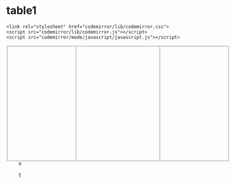 # table1
<html><head>
	<meta http-equiv="Content-Type" content="text/html; charset=utf-8">
	<title>2015/3/19 DEMO</title>

	<link rel="stylesheet" href="codemirror/lib/codemirror.css">
	<script src="codemirror/lib/codemirror.js"></script>
	<script src="codemirror/mode/javascript/javascript.js"></script>
</head>

<body>
	<div style="overflow:hidden;">
		<div style="position: absolute; border-style: ridge; width: 400px; height: 300px;">
			<textarea id="code" name="code" style="display: none;"></textarea><div class="CodeMirror cm-s-default"><div style="overflow: hidden; position: relative; width: 3px; height: 0px; top: 4px; left: 33px;"><textarea autocorrect="off" autocapitalize="off" spellcheck="false" style="position: absolute; padding: 0px; width: 1000px; height: 1em; outline: none;" tabindex="0"></textarea></div><div class="CodeMirror-vscrollbar" cm-not-content="true"><div style="min-width: 1px; height: 0px;"></div></div><div class="CodeMirror-hscrollbar" cm-not-content="true"><div style="height: 100%; min-height: 1px; width: 0px;"></div></div><div class="CodeMirror-scrollbar-filler" cm-not-content="true"></div><div class="CodeMirror-gutter-filler" cm-not-content="true"></div><div class="CodeMirror-scroll" tabindex="-1"><div class="CodeMirror-sizer" style="margin-left: 29px; margin-bottom: -17px; border-right-width: 13px; min-width: 7px; min-height: 23px; padding-right: 0px; padding-bottom: 0px;"><div style="position: relative; top: 0px;"><div class="CodeMirror-lines"><div style="position: relative; outline: none;"><div class="CodeMirror-measure"><span><span>​</span>x</span></div><div class="CodeMirror-measure"></div><div style="position: relative; z-index: 1;"></div><div class="CodeMirror-cursors"><div class="CodeMirror-cursor" style="left: 4px; top: 0px; height: 15px;">&nbsp;</div></div><div class="CodeMirror-code"><div style="position: relative;"><div class="CodeMirror-gutter-wrapper" style="left: -29px; width: 29px;"><div class="CodeMirror-linenumber CodeMirror-gutter-elt" style="left: 0px; width: 20px;">1</div></div><pre class=""><span style="padding-right: 0.1px;"><span cm-text="">​</span></span></pre></div></div></div></div></div></div><div style="position: absolute; height: 13px; width: 1px; top: 23px;"></div><div class="CodeMirror-gutters" style="height: 313px;"><div class="CodeMirror-gutter CodeMirror-linenumbers" style="width: 28px;"></div></div></div></div>
		</div>
		<div style="position: absolute; border-style: ridge; width: 400px; height: 300px; left: 410px;"></div>
	</div>
	<script>
		var editor = CodeMirror.fromTextArea(document.getElementById("code"), {
				lineNumbers: true,
				mode:  "javascript"
			});
	</script>



</body></html>
